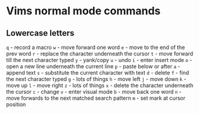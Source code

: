 # Vims normal mode commands

## Lowercase letters
`q` - record a macro
`w` - move forward one word
`e` - move to the end of the prev word
`r` - replace the character underneath the cursor
`t` - move forward till the next character typed
`y` - yank/copy
`u` - undo
`i` - enter insert mode
`o` - open a new line underneath the current line
`p` - paste below or after
`a` - append text
`s` - substitute the current character with text
`d` - delete
`f` - find the next character typed
`g` - lots of things
`h` - move left
`j` - move down
`k` - move up
`l` - move right
`z` - lots of things
`x` - delete the character underneath the cursor
`c` - change
`v` - enter visual mode
`b` - move back one word
`n` - move forwards to the next matched search pattern
`m` - set mark at cursor position
